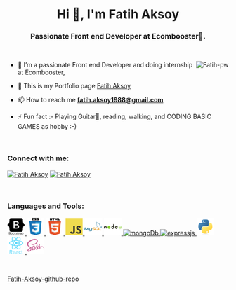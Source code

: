 <h1 align="center">Hi 👋, I'm Fatih Aksoy</h1>
<h3 align="center"> Passionate Front end Developer at Ecombooster🌟.</h3>

<br>

<p><img align="right" src="https://github.com/Adam-pw/Adam-pw/blob/main/animation_500_kxa883sd.gif" alt="Fatih-pw" /></p>

- 🌱 I’m a passionate Front end Developer and doing internship at Ecombooster,

- 🌱 This is my Portfolio page  <a href="https://fatih-aksoy-portfolio.netlify.app/" target="blank">Fatih Aksoy</a>

- 📫 How to reach me **fatih.aksoy1988@gmail.com**

- ⚡ Fun fact :- Playing Guitar🎵, reading, walking, and CODING BASIC GAMES as hobby :-)

<br>

<h3 align="left">Connect with me:</h3>
<p align="left">
  <a href="https://www.linkedin.com/in/dev-fatih-aksoy/" target="blank"><img align="center"
      src="https://raw.githubusercontent.com/rahuldkjain/github-profile-readme-generator/master/src/images/icons/Social/linked-in-alt.svg"
      alt="Fatih Aksoy" height="30" width="40" /></a>
  <a href="https://www.facebook.com/profile.php?id=100003570793324" target="blank"><img align="center"
      src="https://raw.githubusercontent.com/rahuldkjain/github-profile-readme-generator/master/src/images/icons/Social/facebook.svg"
      alt="Fatih Aksoy" height="30" width="40" /></a>
</p>

<br>

<h3 align="left">Languages and Tools:</h3>
<p align="left">

<a href="https://getbootstrap.com" target="_blank" rel="noreferrer">
    <img src="https://raw.githubusercontent.com/devicons/devicon/master/icons/bootstrap/bootstrap-plain-wordmark.svg"
      alt="bootstrap" width="40" height="40" /> </a> 
      <a href="https://www.w3schools.com/css/" target="_blank"
    rel="noreferrer"> <img
      src="https://raw.githubusercontent.com/devicons/devicon/master/icons/css3/css3-original-wordmark.svg" alt="css3"
      width="40" height="40" /> </a> <a href="https://www.w3.org/html/" target="_blank" rel="noreferrer"> <img
      src="https://raw.githubusercontent.com/devicons/devicon/master/icons/html5/html5-original-wordmark.svg"
      alt="html5" width="40" height="40" /> </a>  <a href="https://developer.mozilla.org/en-US/docs/Web/JavaScript" target="_blank"
    rel="noreferrer"> <img
      src="https://raw.githubusercontent.com/devicons/devicon/master/icons/javascript/javascript-original.svg"
      alt="javascript" width="40" height="40" /> </a> <a href="https://www.mysql.com/" target="_blank" rel="noreferrer"> <img
      src="https://raw.githubusercontent.com/devicons/devicon/master/icons/mysql/mysql-original-wordmark.svg"
      alt="mysql" width="40" height="40" /> </a> </a> <a href="https://nodejs.org" target="_blank" rel="noreferrer"> <img
      src="https://raw.githubusercontent.com/devicons/devicon/master/icons/nodejs/nodejs-original-wordmark.svg"
      alt="nodejs" width="40" height="40" /> </a> <a href="https://www.mongodb.com/" target="_blank" rel="noreferrer">
    <img
      src="https://repvue.imgix.net/a9yxc48y3ay5dm2udzwizc2bdyph"
      alt="mongoDb" width="40" height="40" /> </a> <a href="https://expressjs.com/" target="_blank"
    rel="noreferrer"> <img
      src="https://initialcommit.com/img/initialcommit/beginners-guide-to-using-express-js-and-node-js-framework.png" alt="expressjs"
      width="40" height="40" /> </a> <a href="https://www.python.org" target="_blank" rel="noreferrer"> <img
      src="https://raw.githubusercontent.com/devicons/devicon/master/icons/python/python-original.svg" alt="python"
      width="40" height="40" /> </a> <a href="https://reactjs.org/" target="_blank" rel="noreferrer"> <img
      src="https://raw.githubusercontent.com/devicons/devicon/master/icons/react/react-original-wordmark.svg"
      alt="react" width="40" height="40" /> </a> <a href="https://sass-lang.com" target="_blank" rel="noreferrer"> <img
      src="https://raw.githubusercontent.com/devicons/devicon/master/icons/sass/sass-original.svg" alt="sass" width="40"
      height="40" /> </a> </p>

<br>

[Fatih-Aksoy-github-repo](https://github.com/fatih-aksoy?tab=repositories&q=&type=&language=&sort=stargazers)
